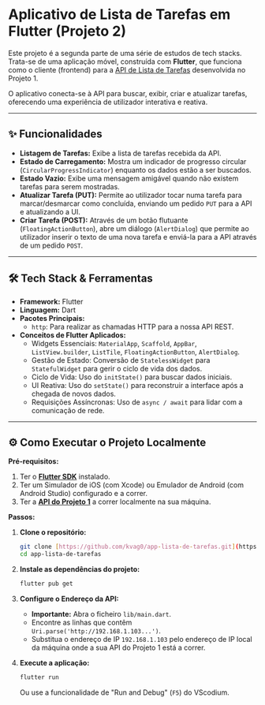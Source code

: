 # Aplicativo de Lista de Tarefas em Flutter (Projeto 2)

Este projeto é a segunda parte de uma série de estudos de tech stacks. Trata-se de uma aplicação móvel, construída com **Flutter**, que funciona como o cliente (frontend) para a [API de Lista de Tarefas](https://github.com/kvag0/api-lista-de-tarefas) desenvolvida no Projeto 1.

O aplicativo conecta-se à API para buscar, exibir, criar e atualizar tarefas, oferecendo uma experiência de utilizador interativa e reativa.

---

## ✨ Funcionalidades

* **Listagem de Tarefas:** Exibe a lista de tarefas recebida da API.
* **Estado de Carregamento:** Mostra um indicador de progresso circular (`CircularProgressIndicator`) enquanto os dados estão a ser buscados.
* **Estado Vazio:** Exibe uma mensagem amigável quando não existem tarefas para serem mostradas.
* **Atualizar Tarefa (PUT):** Permite ao utilizador tocar numa tarefa para marcar/desmarcar como concluída, enviando um pedido `PUT` para a API e atualizando a UI.
* **Criar Tarefa (POST):** Através de um botão flutuante (`FloatingActionButton`), abre um diálogo (`AlertDialog`) que permite ao utilizador inserir o texto de uma nova tarefa e enviá-la para a API através de um pedido `POST`.

---

## 🛠️ Tech Stack & Ferramentas

* **Framework:** Flutter
* **Linguagem:** Dart
* **Pacotes Principais:**
    * `http`: Para realizar as chamadas HTTP para a nossa API REST.
* **Conceitos de Flutter Aplicados:**
    * Widgets Essenciais: `MaterialApp`, `Scaffold`, `AppBar`, `ListView.builder`, `ListTile`, `FloatingActionButton`, `AlertDialog`.
    * Gestão de Estado: Conversão de `StatelessWidget` para `StatefulWidget` para gerir o ciclo de vida dos dados.
    * Ciclo de Vida: Uso do `initState()` para buscar dados iniciais.
    * UI Reativa: Uso do `setState()` para reconstruir a interface após a chegada de novos dados.
    * Requisições Assíncronas: Uso de `async / await` para lidar com a comunicação de rede.

---

## ⚙️ Como Executar o Projeto Localmente

**Pré-requisitos:**
1.  Ter o [**Flutter SDK**](https://docs.flutter.dev/get-started/install) instalado.
2.  Ter um Simulador de iOS (com Xcode) ou Emulador de Android (com Android Studio) configurado e a correr.
3.  Ter a [**API do Projeto 1**](https://github.com/kvag0/api-lista-de-tarefas) a correr localmente na sua máquina.

**Passos:**

1.  **Clone o repositório:**
    ```bash
    git clone [https://github.com/kvag0/app-lista-de-tarefas.git](https://github.com/kvag0/app-lista-de-tarefas.git)
    cd app-lista-de-tarefas
    ```

2.  **Instale as dependências do projeto:**
    ```bash
    flutter pub get
    ```

3.  **Configure o Endereço da API:**
    * **Importante:** Abra o ficheiro `lib/main.dart`.
    * Encontre as linhas que contêm `Uri.parse('http://192.168.1.103...')`.
    * Substitua o endereço de IP `192.168.1.103` pelo endereço de IP local da máquina onde a sua API do Projeto 1 está a correr.

4.  **Execute a aplicação:**
    ```bash
    flutter run
    ```
    Ou use a funcionalidade de "Run and Debug" (`F5`) do VScodium.
